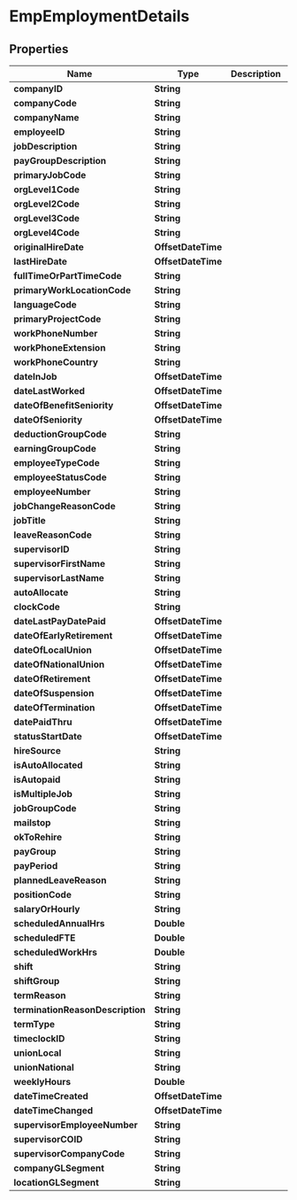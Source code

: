 

# EmpEmploymentDetails


## Properties

| Name | Type | Description | Notes |
|------------ | ------------- | ------------- | -------------|
|**companyID** | **String** |  |  [optional] |
|**companyCode** | **String** |  |  [optional] |
|**companyName** | **String** |  |  [optional] |
|**employeeID** | **String** |  |  [optional] |
|**jobDescription** | **String** |  |  [optional] |
|**payGroupDescription** | **String** |  |  [optional] |
|**primaryJobCode** | **String** |  |  [optional] |
|**orgLevel1Code** | **String** |  |  [optional] |
|**orgLevel2Code** | **String** |  |  [optional] |
|**orgLevel3Code** | **String** |  |  [optional] |
|**orgLevel4Code** | **String** |  |  [optional] |
|**originalHireDate** | **OffsetDateTime** |  |  [optional] |
|**lastHireDate** | **OffsetDateTime** |  |  [optional] |
|**fullTimeOrPartTimeCode** | **String** |  |  [optional] |
|**primaryWorkLocationCode** | **String** |  |  [optional] |
|**languageCode** | **String** |  |  [optional] |
|**primaryProjectCode** | **String** |  |  [optional] |
|**workPhoneNumber** | **String** |  |  [optional] |
|**workPhoneExtension** | **String** |  |  [optional] |
|**workPhoneCountry** | **String** |  |  [optional] |
|**dateInJob** | **OffsetDateTime** |  |  [optional] |
|**dateLastWorked** | **OffsetDateTime** |  |  [optional] |
|**dateOfBenefitSeniority** | **OffsetDateTime** |  |  [optional] |
|**dateOfSeniority** | **OffsetDateTime** |  |  [optional] |
|**deductionGroupCode** | **String** |  |  [optional] |
|**earningGroupCode** | **String** |  |  [optional] |
|**employeeTypeCode** | **String** |  |  [optional] |
|**employeeStatusCode** | **String** |  |  [optional] |
|**employeeNumber** | **String** |  |  [optional] |
|**jobChangeReasonCode** | **String** |  |  [optional] |
|**jobTitle** | **String** |  |  [optional] |
|**leaveReasonCode** | **String** |  |  [optional] |
|**supervisorID** | **String** |  |  [optional] |
|**supervisorFirstName** | **String** |  |  [optional] |
|**supervisorLastName** | **String** |  |  [optional] |
|**autoAllocate** | **String** |  |  [optional] |
|**clockCode** | **String** |  |  [optional] |
|**dateLastPayDatePaid** | **OffsetDateTime** |  |  [optional] |
|**dateOfEarlyRetirement** | **OffsetDateTime** |  |  [optional] |
|**dateOfLocalUnion** | **OffsetDateTime** |  |  [optional] |
|**dateOfNationalUnion** | **OffsetDateTime** |  |  [optional] |
|**dateOfRetirement** | **OffsetDateTime** |  |  [optional] |
|**dateOfSuspension** | **OffsetDateTime** |  |  [optional] |
|**dateOfTermination** | **OffsetDateTime** |  |  [optional] |
|**datePaidThru** | **OffsetDateTime** |  |  [optional] |
|**statusStartDate** | **OffsetDateTime** |  |  [optional] |
|**hireSource** | **String** |  |  [optional] |
|**isAutoAllocated** | **String** |  |  [optional] |
|**isAutopaid** | **String** |  |  [optional] |
|**isMultipleJob** | **String** |  |  [optional] |
|**jobGroupCode** | **String** |  |  [optional] |
|**mailstop** | **String** |  |  [optional] |
|**okToRehire** | **String** |  |  [optional] |
|**payGroup** | **String** |  |  [optional] |
|**payPeriod** | **String** |  |  [optional] |
|**plannedLeaveReason** | **String** |  |  [optional] |
|**positionCode** | **String** |  |  [optional] |
|**salaryOrHourly** | **String** |  |  [optional] |
|**scheduledAnnualHrs** | **Double** |  |  [optional] |
|**scheduledFTE** | **Double** |  |  [optional] |
|**scheduledWorkHrs** | **Double** |  |  [optional] |
|**shift** | **String** |  |  [optional] |
|**shiftGroup** | **String** |  |  [optional] |
|**termReason** | **String** |  |  [optional] |
|**terminationReasonDescription** | **String** |  |  [optional] |
|**termType** | **String** |  |  [optional] |
|**timeclockID** | **String** |  |  [optional] |
|**unionLocal** | **String** |  |  [optional] |
|**unionNational** | **String** |  |  [optional] |
|**weeklyHours** | **Double** |  |  [optional] |
|**dateTimeCreated** | **OffsetDateTime** |  |  [optional] |
|**dateTimeChanged** | **OffsetDateTime** |  |  [optional] |
|**supervisorEmployeeNumber** | **String** |  |  [optional] |
|**supervisorCOID** | **String** |  |  [optional] |
|**supervisorCompanyCode** | **String** |  |  [optional] |
|**companyGLSegment** | **String** |  |  [optional] |
|**locationGLSegment** | **String** |  |  [optional] |



